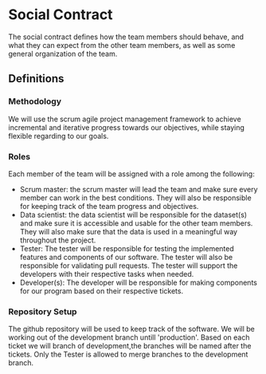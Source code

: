 # Social Contract

The social contract defines how the team members should behave, and what they can expect from the other team members, as well as some general organization of the team.

## Definitions

### Methodology

We will use the scrum agile project management framework to achieve incremental and iterative progress towards our objectives, while staying flexible regarding to our goals.



### Roles

Each member of the team will be assigned with a role among the following:

- Scrum master: the scrum master will lead the team and make sure every member can work in the best conditions. They will also be responsible for keeping track of the team progress and objectives.
- Data scientist: the data scientist will be responsible for the dataset(s) and make sure it is accessible and usable for the other team members. They will also make sure that the data is used in a meaningful way throughout the project.
- Tester: The tester will be responsible for testing the implemented features and components of our software. The tester will also be responsible for validating pull requests. The tester will support the developers with their respective tasks when needed.
- Developer(s): The developer will be responsible for making components for our program based on their respective tickets.



### Repository Setup
The github repository will be used to keep track of the software. We will be working out of the development branch untill 'production'.
Based on each ticket we will branch of development,the branches will be named after the tickets. Only the Tester is allowed to merge branches to the development branch.
